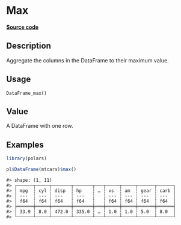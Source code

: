 

# Max

[**Source code**](https://github.com/pola-rs/r-polars/tree/main/R/dataframe__frame.R#L1189)

## Description

Aggregate the columns in the DataFrame to their maximum value.

## Usage

<pre><code class='language-R'>DataFrame_max()
</code></pre>

## Value

A DataFrame with one row.

## Examples

``` r
library(polars)

pl$DataFrame(mtcars)$max()
```

    #> shape: (1, 11)
    #> ┌──────┬─────┬───────┬───────┬───┬─────┬─────┬──────┬──────┐
    #> │ mpg  ┆ cyl ┆ disp  ┆ hp    ┆ … ┆ vs  ┆ am  ┆ gear ┆ carb │
    #> │ ---  ┆ --- ┆ ---   ┆ ---   ┆   ┆ --- ┆ --- ┆ ---  ┆ ---  │
    #> │ f64  ┆ f64 ┆ f64   ┆ f64   ┆   ┆ f64 ┆ f64 ┆ f64  ┆ f64  │
    #> ╞══════╪═════╪═══════╪═══════╪═══╪═════╪═════╪══════╪══════╡
    #> │ 33.9 ┆ 8.0 ┆ 472.0 ┆ 335.0 ┆ … ┆ 1.0 ┆ 1.0 ┆ 5.0  ┆ 8.0  │
    #> └──────┴─────┴───────┴───────┴───┴─────┴─────┴──────┴──────┘
